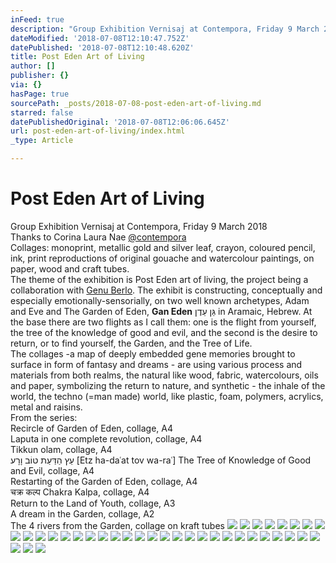 ```yaml
---
inFeed: true
description: "Group Exhibition Vernisaj at Contempora, Friday 9 March 2018Thanks to Corina Laura Nae\_@contemporaCollages: monoprint, metallic gold and silver leaf, crayon, coloured pencil, ink, print reproductions of original gouache and watercolour paintings, on paper, wood and craft tubes.The theme of the exhibition is Post Eden art of living, the project being a collaboration with\_Genu Berlo. The exhibit is constructing, conceptually and especially emotionally-sensorially, on two well known archetypes, Adam and Eve and The Garden of Eden, Gan Eden גַּן עֵדֶן in Aramaic, Hebrew. At the base there are two flights as I call them: one is the flight from yourself, the tree of the knowledge of good and evil, and the second is the desire to return, or to find yourself, the Garden, and the Tree of Life.The collages -a map of deeply embedded gene memories brought to surface in form of fantasy and dreams - are using various process and materials from both realms, the natural like wood, fabric, watercolours, oils and paper, symbolizing the return to nature, and synthetic - the inhale of the world, the techno (=man made) world, like plastic, foam, polymers, acrylics, metal and raisins.From the series:Recircle of Garden of Eden, collage, A4Laputa in one complete revolution, collage, A4Tikkun olam, collage, A4עֵץ הַדַּעַת טוֹב וָרָע‬ [Etz ha-daʿat tov wa-raʿ] The Tree of Knowledge of Good and Evil, collage, A4Restarting of the Garden of Eden, collage, A4चक्र कल्प Chakra Kalpa, collage, A4Return to the Land of Youth, collage, A3A dream in the Garden, collage, A2The 4 rivers from the Garden, collage on kraft tubes"
dateModified: '2018-07-08T12:10:47.752Z'
datePublished: '2018-07-08T12:10:48.620Z'
title: Post Eden Art of Living
author: []
publisher: {}
via: {}
hasPage: true
sourcePath: _posts/2018-07-08-post-eden-art-of-living.md
starred: false
datePublishedOriginal: '2018-07-08T12:06:06.645Z'
url: post-eden-art-of-living/index.html
_type: Article

---
```

# Post Eden Art of Living

Group Exhibition Vernisaj at Contempora, Friday 9 March 2018  
Thanks to Corina Laura Nae [@contempora][0]  
Collages: monoprint, metallic gold and silver leaf, crayon, coloured pencil, ink, print reproductions of original gouache and watercolour paintings, on paper, wood and craft tubes.  
The theme of the exhibition is Post Eden art of living, the project being a collaboration with [Genu Berlo][1]. The exhibit is constructing, conceptually and especially emotionally-sensorially, on two well known archetypes, Adam and Eve and The Garden of Eden, **Gan Eden** גַּן עֵדֶן in Aramaic, Hebrew. At the base there are two flights as I call them: one is the flight from yourself, the tree of the knowledge of good and evil, and the second is the desire to return, or to find yourself, the Garden, and the Tree of Life.  
The collages -a map of deeply embedded gene memories brought to surface in form of fantasy and dreams - are using various process and materials from both realms, the natural like wood, fabric, watercolours, oils and paper, symbolizing the return to nature, and synthetic - the inhale of the world, the techno (=man made) world, like plastic, foam, polymers, acrylics, metal and raisins.  
From the series:  
Recircle of Garden of Eden, collage, A4  
Laputa in one complete revolution, collage, A4  
Tikkun olam, collage, A4  
עֵץ הַדַּעַת טוֹב וָרָע‬ \[Etz ha-daʿat tov wa-raʿ\] The Tree of Knowledge of Good and Evil, collage, A4  
Restarting of the Garden of Eden, collage, A4  
चक्र कल्प Chakra Kalpa, collage, A4  
Return to the Land of Youth, collage, A3  
A dream in the Garden, collage, A2  
The 4 rivers from the Garden, collage on kraft tubes
![](https://the-grid-user-content.s3-us-west-2.amazonaws.com/08a51d97-f4e0-494c-9679-8d8e83d14140.jpg)
![](https://the-grid-user-content.s3-us-west-2.amazonaws.com/f014c152-9150-47c4-9eb2-f91085f84125.jpg)
![](https://imgflo.herokuapp.com/graph/2b2431f8e7ba7b0/e48524540a3f1201b27078f157c9b229/croprotate.jpg?cropheight=3024&cropwidth=2159&degrees=0&input=https%3A%2F%2Fthe-grid-user-content.s3-us-west-2.amazonaws.com%2Fc747d6ec-589e-4327-a36b-dbff79b1c1bc.jpg&x=0&y=0)
![](https://the-grid-user-content.s3-us-west-2.amazonaws.com/1d71e6df-a83f-4e53-aa73-fdaa7ae8c9f3.jpg)
![](https://the-grid-user-content.s3-us-west-2.amazonaws.com/951cdcec-696b-4762-843c-4d24137d87e9.jpg)
![](https://imgflo.herokuapp.com/graph/2b2431f8e7ba7b0/36b8bba1e933f02bf6506a02e93b4f55/croprotate.jpg?cropheight=3264&cropwidth=2375&degrees=0&input=https%3A%2F%2Fthe-grid-user-content.s3-us-west-2.amazonaws.com%2Fba973fa7-ec89-49f2-927b-4067bad1e81f.jpg&x=0&y=0)
![](https://the-grid-user-content.s3-us-west-2.amazonaws.com/e5c955f5-1b54-41ca-99e9-efef5d21c528.jpg)
![](https://the-grid-user-content.s3-us-west-2.amazonaws.com/b6159428-3dda-4083-9d69-d3a42c99ab97.jpg)
![](https://the-grid-user-content.s3-us-west-2.amazonaws.com/34b8f024-6d3c-4423-b8dd-db211a383075.jpg)
![](https://the-grid-user-content.s3-us-west-2.amazonaws.com/65594f7c-e42b-4e67-8614-02d7f346d01a.jpg)
![](https://the-grid-user-content.s3-us-west-2.amazonaws.com/38ef51f8-8108-4edb-9280-4d20dc9e88ef.jpg)
![](https://the-grid-user-content.s3-us-west-2.amazonaws.com/bcce751d-803a-4bcc-aed7-1eeb24cfa117.jpg)
![](https://the-grid-user-content.s3-us-west-2.amazonaws.com/6efa759d-7ea7-45af-8b93-8063e5852cc7.jpg)
![](https://the-grid-user-content.s3-us-west-2.amazonaws.com/5c991406-f96c-49c6-8ed7-e02433909dce.jpg)
![](https://the-grid-user-content.s3-us-west-2.amazonaws.com/3fb37d6f-b746-49b7-81f8-7245b29d14ea.jpg)
![](https://the-grid-user-content.s3-us-west-2.amazonaws.com/8db43d8a-22ff-4a29-a411-d26012553f15.jpg)
![](https://the-grid-user-content.s3-us-west-2.amazonaws.com/263ef025-48f2-46ea-9493-5d234606c045.jpg)
![](https://the-grid-user-content.s3-us-west-2.amazonaws.com/924d214d-0462-4260-bdf7-456c9331f459.jpg)
![](https://imgflo.herokuapp.com/graph/2b2431f8e7ba7b0/cca9fab54879a402dd327d2bdaa52a04/croprotate.jpg?cropheight=3264&cropwidth=2448&degrees=-90&input=https%3A%2F%2Fthe-grid-user-content.s3-us-west-2.amazonaws.com%2Fad523264-4f57-4dd7-9e30-efac6b97694d.jpg&x=0&y=0)
![](https://imgflo.herokuapp.com/graph/2b2431f8e7ba7b0/49bfcd9aa584de2dfc2243b01b00a5a0/croprotate.jpg?cropheight=3264&cropwidth=2448&degrees=-90&input=https%3A%2F%2Fthe-grid-user-content.s3-us-west-2.amazonaws.com%2F1c4908d1-99a2-477c-970c-52bb58bb5496.jpg&x=0&y=0)
![](https://imgflo.herokuapp.com/graph/2b2431f8e7ba7b0/e89e6d5acfaed604e16e062017a9d91b/croprotate.jpg?cropheight=3264&cropwidth=2448&degrees=-90&input=https%3A%2F%2Fthe-grid-user-content.s3-us-west-2.amazonaws.com%2Fa53e8e48-a046-4b97-9105-b4214cf5f665.jpg&x=0&y=0)
![](https://the-grid-user-content.s3-us-west-2.amazonaws.com/edfa9b19-3d67-403c-9461-2a040016ca28.jpg)
![](https://the-grid-user-content.s3-us-west-2.amazonaws.com/59804ff8-8284-4046-bb7d-4e770add33f6.jpg)
![](https://the-grid-user-content.s3-us-west-2.amazonaws.com/20fbd515-bc65-46f9-94a6-d5688f1ed149.jpg)
![](https://the-grid-user-content.s3-us-west-2.amazonaws.com/95c8c031-b02f-4aad-96dc-8f9417910c13.jpg)
![](https://the-grid-user-content.s3-us-west-2.amazonaws.com/9726f37e-aaf5-4c51-92bb-5923b9c4c7ed.jpg)
![](https://the-grid-user-content.s3-us-west-2.amazonaws.com/b3abdbf2-27cb-4ae8-8e64-2f67dfe087cd.jpg)
![](https://the-grid-user-content.s3-us-west-2.amazonaws.com/2fc7ec22-a0ac-4e8c-a249-34b98ef3903e.jpg)
![](https://the-grid-user-content.s3-us-west-2.amazonaws.com/7d974a6f-9264-4d57-9cbd-637b12f35f11.jpg)
![](https://the-grid-user-content.s3-us-west-2.amazonaws.com/5f2c6e7a-11f1-419f-807f-bde1f435fe38.jpg)
![](https://the-grid-user-content.s3-us-west-2.amazonaws.com/6f7e93b6-1433-489a-b9c0-c55dac864e1f.jpg)
![](https://the-grid-user-content.s3-us-west-2.amazonaws.com/1447b824-af3a-4fb8-8db5-a4d6d013b0ac.jpg)
![](https://the-grid-user-content.s3-us-west-2.amazonaws.com/4cdef259-ad63-47c4-b7f1-6c34afdb7c0e.jpg)
![](https://the-grid-user-content.s3-us-west-2.amazonaws.com/9bd94499-156e-4f35-86d2-54395b6ec305.jpg)
![](https://the-grid-user-content.s3-us-west-2.amazonaws.com/34fc39fa-fdd3-42b1-b478-c58fa647694e.jpg)
![](https://the-grid-user-content.s3-us-west-2.amazonaws.com/3a1cc0a9-688e-4ee1-9b1d-7a4ad10a998d.jpg)

[0]: http://www.contempora.ro/
[1]: http://www.berlo.net/